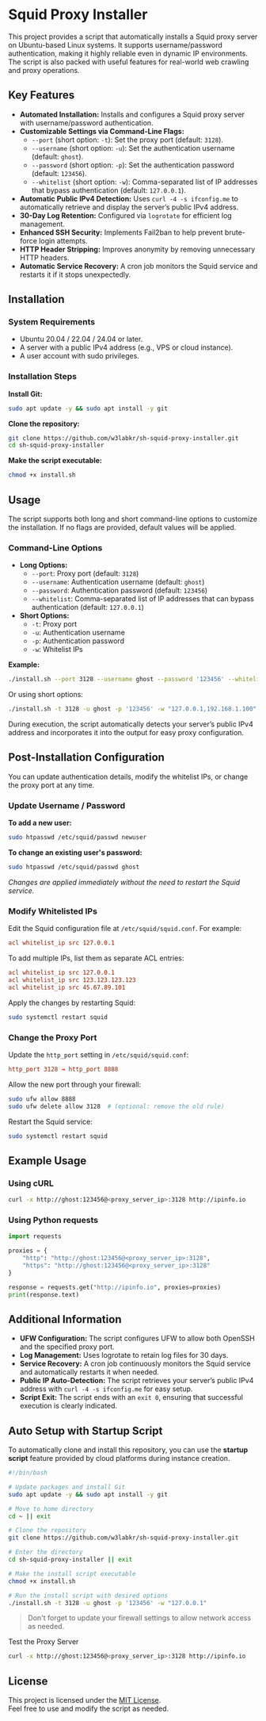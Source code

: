 # Squid Proxy Installer

This project provides a script that automatically installs a Squid proxy server on Ubuntu-based Linux systems. It supports username/password authentication, making it highly reliable even in dynamic IP environments. The script is also packed with useful features for real-world web crawling and proxy operations.

## Key Features

- **Automated Installation:** Installs and configures a Squid proxy server with username/password authentication.
- **Customizable Settings via Command-Line Flags:**
  - `--port` (short option: `-t`): Set the proxy port (default: `3128`).
  - `--username` (short option: `-u`): Set the authentication username (default: `ghost`).
  - `--password` (short option: `-p`): Set the authentication password (default: `123456`).
  - `--whitelist` (short option: `-w`): Comma-separated list of IP addresses that bypass authentication (default: `127.0.0.1`).
- **Automatic Public IPv4 Detection:** Uses `curl -4 -s ifconfig.me` to automatically retrieve and display the server’s public IPv4 address.
- **30-Day Log Retention:** Configured via `logrotate` for efficient log management.
- **Enhanced SSH Security:** Implements Fail2ban to help prevent brute-force login attempts.
- **HTTP Header Stripping:** Improves anonymity by removing unnecessary HTTP headers.
- **Automatic Service Recovery:** A cron job monitors the Squid service and restarts it if it stops unexpectedly.

## Installation

### System Requirements

- Ubuntu 20.04 / 22.04 / 24.04 or later.
- A server with a public IPv4 address (e.g., VPS or cloud instance).
- A user account with sudo privileges.

### Installation Steps

**Install Git:**

```bash
sudo apt update -y && sudo apt install -y git
```

**Clone the repository:**

```bash
git clone https://github.com/w3labkr/sh-squid-proxy-installer.git
cd sh-squid-proxy-installer
```

**Make the script executable:**

```bash
chmod +x install.sh
```

## Usage

The script supports both long and short command-line options to customize the installation. If no flags are provided, default values will be applied.

### Command-Line Options

- **Long Options:**
  - `--port`: Proxy port (default: `3128`)
  - `--username`: Authentication username (default: `ghost`)
  - `--password`: Authentication password (default: `123456`)
  - `--whitelist`: Comma-separated list of IP addresses that can bypass authentication (default: `127.0.0.1`)
- **Short Options:**
  - `-t`: Proxy port
  - `-u`: Authentication username
  - `-p`: Authentication password
  - `-w`: Whitelist IPs

**Example:**

```bash
./install.sh --port 3128 --username ghost --password '123456' --whitelist "127.0.0.1,192.168.1.100"
```

Or using short options:

```bash
./install.sh -t 3128 -u ghost -p '123456' -w "127.0.0.1,192.168.1.100"
```

During execution, the script automatically detects your server’s public IPv4 address and incorporates it into the output for easy proxy configuration.

## Post-Installation Configuration

You can update authentication details, modify the whitelist IPs, or change the proxy port at any time.

### Update Username / Password

**To add a new user:**

```bash
sudo htpasswd /etc/squid/passwd newuser
```

**To change an existing user's password:**

```bash
sudo htpasswd /etc/squid/passwd ghost
```

*Changes are applied immediately without the need to restart the Squid service.*

### Modify Whitelisted IPs

Edit the Squid configuration file at `/etc/squid/squid.conf`. For example:

```conf
acl whitelist_ip src 127.0.0.1
```

To add multiple IPs, list them as separate ACL entries:

```conf
acl whitelist_ip src 127.0.0.1
acl whitelist_ip src 123.123.123.123
acl whitelist_ip src 45.67.89.101
```

Apply the changes by restarting Squid:

```bash
sudo systemctl restart squid
```

### Change the Proxy Port

Update the `http_port` setting in `/etc/squid/squid.conf`:

```conf
http_port 3128 → http_port 8888
```

Allow the new port through your firewall:

```bash
sudo ufw allow 8888
sudo ufw delete allow 3128  # (optional: remove the old rule)
```

Restart the Squid service:

```bash
sudo systemctl restart squid
```

## Example Usage

### Using cURL

```bash
curl -x http://ghost:123456@<proxy_server_ip>:3128 http://ipinfo.io
```

### Using Python requests

```python
import requests

proxies = {
    "http": "http://ghost:123456@<proxy_server_ip>:3128",
    "https": "http://ghost:123456@<proxy_server_ip>:3128"
}

response = requests.get("http://ipinfo.io", proxies=proxies)
print(response.text)
```

## Additional Information

- **UFW Configuration:** The script configures UFW to allow both OpenSSH and the specified proxy port.
- **Log Management:** Uses logrotate to retain log files for 30 days.
- **Service Recovery:** A cron job continuously monitors the Squid service and automatically restarts it when needed.
- **Public IP Auto-Detection:** The script retrieves your server’s public IPv4 address with `curl -4 -s ifconfig.me` for easy setup.
- **Script Exit:** The script ends with an `exit 0`, ensuring that successful execution is clearly indicated.

## Auto Setup with Startup Script

To automatically clone and install this repository, you can use the **startup script** feature provided by cloud platforms during instance creation.

```bash
#!/bin/bash

# Update packages and install Git
sudo apt update -y && sudo apt install -y git

# Move to home directory
cd ~ || exit

# Clone the repository
git clone https://github.com/w3labkr/sh-squid-proxy-installer.git

# Enter the directory
cd sh-squid-proxy-installer || exit

# Make the install script executable
chmod +x install.sh

# Run the install script with desired options
./install.sh -t 3128 -u ghost -p '123456' -w "127.0.0.1"
```

> Don't forget to update your firewall settings to allow network access as needed.

Test the Proxy Server

```bash
curl -x http://ghost:123456@<proxy_server_ip>:3128 http://ipinfo.io
```

## License

This project is licensed under the [MIT License](LICENSE).  
Feel free to use and modify the script as needed.
